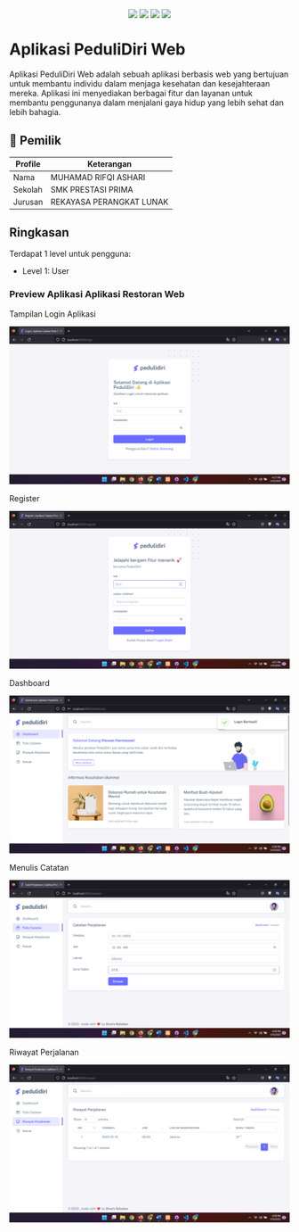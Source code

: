 <p align="center">
<img align="center" src="http://ForTheBadge.com/images/badges/built-with-love.svg"> <img align="center" src="http://ForTheBadge.com/images/badges/uses-html.svg"> <img align="center" src="http://ForTheBadge.com/images/badges/makes-people-smile.svg"> <img align="center" src="http://ForTheBadge.com/images/badges/built-by-developers.svg">
</p>

# Aplikasi PeduliDiri Web 
Aplikasi PeduliDiri Web adalah sebuah aplikasi berbasis web yang bertujuan untuk membantu individu dalam menjaga kesehatan dan kesejahteraan mereka. Aplikasi ini menyediakan berbagai fitur dan layanan untuk membantu penggunanya dalam menjalani gaya hidup yang lebih sehat dan lebih bahagia.

## 🧑 Pemilik

| Profile | Keterangan  |
|---------|--------------|
| Nama    | MUHAMAD RIFQI ASHARI |
| Sekolah | SMK PRESTASI PRIMA |
| Jurusan | REKAYASA PERANGKAT LUNAK |

 
## Ringkasan

Terdapat 1 level untuk pengguna:
- Level 1: User

<h3>Preview Aplikasi Aplikasi Restoran Web</h3>
<p>Tampilan Login Aplikasi</p>
<img src="https://github.com/MuhamadRifqiAshari/Aplikasi-PeduliDiri-Web/blob/main/dokumentasi/Login.png">

<p>Register</p>
<img src="https://github.com/MuhamadRifqiAshari/Aplikasi-PeduliDiri-Web/blob/main/dokumentasi/Register.png">

<p>Dashboard</p>
<img src="https://github.com/MuhamadRifqiAshari/Aplikasi-PeduliDiri-Web/blob/main/dokumentasi/Dashboard.png">

<p>Menulis Catatan</p>
<img src="https://github.com/MuhamadRifqiAshari/Aplikasi-PeduliDiri-Web/blob/main/dokumentasi/Catatan.png">

<p>Riwayat Perjalanan</p>
<img src="https://github.com/MuhamadRifqiAshari/Aplikasi-PeduliDiri-Web/blob/main/dokumentasi/RIwayat.png">
